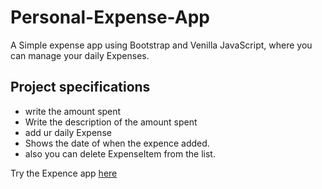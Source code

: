 # Personal-Expense-App

A Simple expense app using Bootstrap and Venilla JavaScript, where you can manage your daily Expenses.

## Project specifications 
- write the amount spent
- Write the description of the amount spent
- add ur daily Expense
- Shows the date of when the expence added.
- also you can delete ExpenseItem from the list.

Try the Expence app [here](https://personal-expence-app.netlify.app/)
